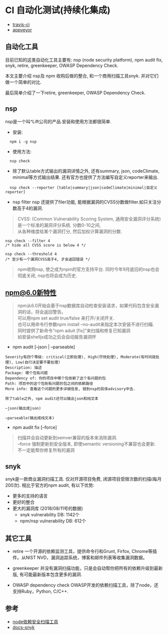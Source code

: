 # CI 自动化测试(持续化集成)


- [travis-ci](https://travis-ci.org/)
- [ appveyor ](https://www.appveyor.com/)




## 自动化工具

目前已知的这类自动化工具主要有: nsp (node security platform), npm audit fix, snyk, retire, greenkeeper, OWASP Dependency Check.

本文主要介绍 nsp及 npm 收购后做的整合, 和一个商用扫描工具snyk. 并对它们做一个简单的对比.   

最后简单介绍了一下retire, greenkeeper, OWASP Dependency Check.


## nsp

nsp是一个叫^Lift公司的产品.安装和使用方法都很简单.

- 安装:
```
  npm i -g nsp
```

- 使用方法:
```
  nsp check
```

- 除了默认table方式输出的漏洞详情之外, 还有summary, json, codeClimate, minimal等方式输出结果. 还有官方也提供了方法编写自定义reporter来输出.
```
  nsp check --reporter [table|summary|json|codeClimate|minimal|自定义reporter]
```

- nsp filter
nsp 还提供了filer功能, 能根据漏洞的CVSS分数做filter.如只关注分数高于4的漏洞.

>CVSS: (Common Vulnerability Scoring System, 通用安全漏洞评分系统)是一个标准的漏洞评分系统. 分数0-10之间,   
从各种维度给某个漏洞打分, 然后加权计算漏洞的分数.

```
nsp check --filter 4 
/* hide all CVSS score is below 4 */

nsp check --threshold 4 
/* 至少有一个漏洞CVSS高于4, 才会返回错误 */
```

>npm收购nsp, 使之成为npm的官方支持平台. 同时今年9月底旧的nsp也会彻底关闭, nsp也将会成为历史.


## npm@6.0新特性

>npm从6.0开始会基于nsp数据库自动检查安装请求，如果代码包含安全漏洞的话，将会返回警告。  
可以用npm set audit true/false 来打开/关闭开关.  
也可以用命令行参数npm install –no-audit来指定本次安装不进行扫瞄.  
同时提供了新命令”npm aduit [fix]”来扫描和修复已知漏洞   
如安装shelljs成功之后会自动报告漏洞怀   

- npm audit [–json | –parseable]

```
Severity有四个等级: critical(立即处理), High(尽快处理), Moderate(有时间就处理), Low(自行决定要不要处理) 
Description: 描述 
Package: 哪个包有问题 
Dependency of: 你的项目中哪个包依赖了这个有问题的包 
Path: 项目中的这个包到有问题的包之间的依赖路径 
More info: 查看这个问题的更多详细信息, 链到nsp的具体advisory中去.

除了table之外, npm audit还可以输出json和纯文本

–json(输出成json)

–parseable(输出成纯文本)

```

- npm audit fix [–force]

>扫描并会自动更新到semver兼容的版本来消除漏洞.  
–force 强制更新到安全版本, 即使semantic versioning不兼容也会更新.  
不一定能帮你修复所有的漏洞  


## snyk
snyk是一款商业漏洞扫描工具. 仅对开源项目免费, 闭源项目受限次数的扫描(每月200次). 相比于官方的npm audit, 有以下优势:

- 更多的支持的语言
- 更好的整合
- 更大的漏洞库 (2018/08/11号的数据)
  - snyk vulnerability DB: 1142个
  - npm/nsp vulnerability DB: 612个

## 其它工具
- retire
一个开源的依赖监测工具，提供命令行和Grunt, Firfox, Chrome等插件。从NIST NVD，漏洞追踪系统，博客和邮件列表等收集漏洞数据。

- greenkeeper
并没有漏洞扫描功能，只是会自动帮你把所有的依赖升级到最新版, 有可能最新版本包含更多的漏洞.

- OWASP dependency check
OWASP开发的依赖扫描工具，除了node，还支持Ruby，Python, C/C++.


## 参考
- [node依赖安全扫描工具](https://blog.csdn.net/chris_linchen/article/details/82685164)
- [docs-snyk](https://snyk.io/docs/)
